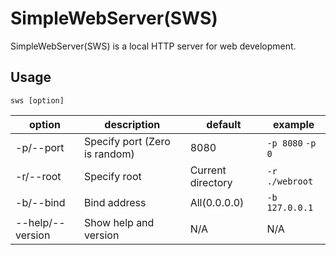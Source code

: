 # SimpleWebServer(SWS)
SimpleWebServer(SWS) is a local HTTP server for web development.

## Usage
`sws [option]`

|option|description|default|example|
|------|-----------|-------|-------|
|-p/--port|Specify port (Zero is random)|8080|`-p 8080` `-p 0`|
|-r/--root|Specify root|Current directory|`-r ./webroot`|
|-b/--bind|Bind address|All(0.0.0.0)|`-b 127.0.0.1`|
|--help/--version|Show help and version|N/A|N/A|
